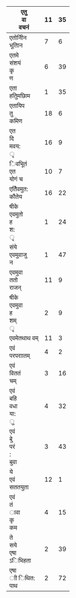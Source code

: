 | एतु<br/>वा<br/>वचनं                 | 11  | 35  |
| ----------------------------------- | --- | --- |
| एतोनीिन<br/>भूतािन                  | 7   | 6   |
| एतमे<br/>संशयं<br/>कृ<br/>ण         | 6   | 39  |
| एता<br/>हतुिमछािम                   | 1   | 35  |
| एतायिप<br/>तु<br/>कमिण              | 18  | 6   |
| एत<br/>दि<br/>मवय:<br/>ृ            | 16  | 9   |
| िवभूितं<br/>एत<br/>योगं च           | 10  | 7   |
| एतैिवमुत:<br/>कौतेय                 | 16  | 22  |
| षीके<br/>एवमुतो<br/>ह<br/>श:<br/>ृ  | 1   | 24  |
| संये<br/>एवमुवाजु<br/>न             | 1   | 47  |
| एवमुवा<br/>ततो<br/>राजन्            | 11  | 9   |
| षीके<br/>एवमुवा<br/>ह<br/>शम्<br/>ृ | 2   | 9   |
| एवमेतथाथ वम्                        | 11  | 3   |
| एवं<br/>परपराातम्                   | 4   | 2   |
| एवं<br/>विततं<br/>चम्               | 3   | 16  |
| एवं<br/>बहि<br/>वधा<br/>या:<br/>ु   | 4   | 32  |
| एवं<br/>बुे<br/>परं<br/>:<br/>बुवा  | 3   | 43  |
| ये<br/>एवं<br/>सततयुता              | 12  | 1   |
| एवं<br/>तं<br/>ावा<br/>कृ<br/>कम    | 4   | 15  |
| ते<br/>सये<br/>एषा<br/>ऽिभिहता      | 2   | 39  |
| एषा<br/>ाी िथित:<br/>पाथ            | 2   | 72  |
